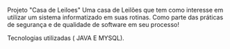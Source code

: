 Projeto "Casa de Leiloes"
Uma casa de Leilões que tem como interesse em utilizar um sistema informatizado em suas rotinas.
Como parte das práticas de segurança e de qualidade de software em seu processo!

Tecnologias utilizadas ( JAVA E MYSQL).
